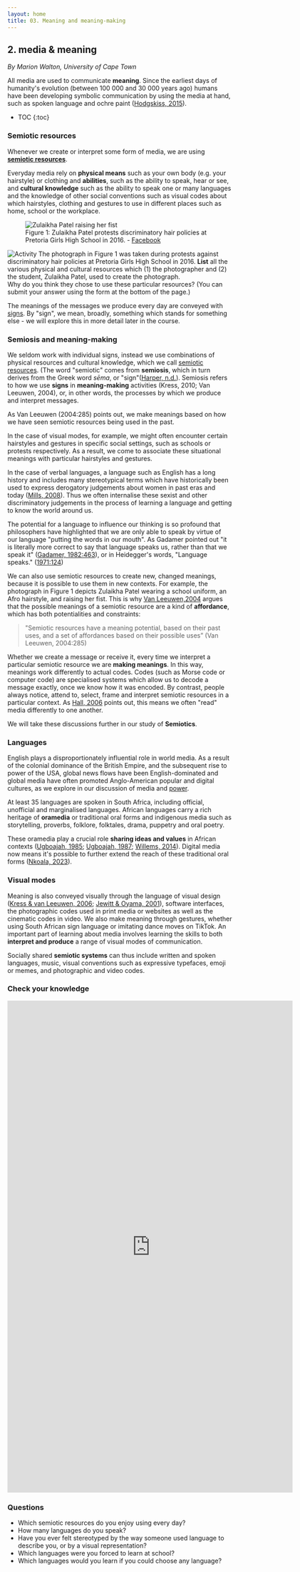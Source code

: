 ```yaml
---
layout: home
title: 03. Meaning and meaning-making
---
```


## 2. media & meaning
*By Marion Walton, University of Cape Town*

All media are used to communicate **meaning**. Since the earliest days of humanity's
evolution (between 100 000 and 30 000 years ago) humans have been developing symbolic communication 
by using the media at hand, such as spoken language and ochre paint ([Hodgskiss, 2015](/ideas/references/index.html#hodgskiss_2015)). 

- TOC
{:toc}

### Semiotic resources

Whenever we create or interpret some form of media, we are using [**semiotic resources**](https://media-and-society.glitch.me/ideas/definitions/#semiotic_resources).

Everyday media rely on **physical means** such as your own body (e.g. your hairstyle) or clothing and **abilities**, such as the ability to speak, hear or see, and **cultural knowledge** such as 
the ability to speak one or many languages and the knowledge of other social conventions such as visual codes about which hairstyles, clothing and gestures to use in different places such as home, school or the workplace. 
<figure>
<img class="illustration" title="Zulaikha Patel" alt="Zulaikha Patel raising her fist" src="https://cdn.glitch.global/cf95248c-36c9-4c16-8fd1-053cbc9fd048/9f581cfc-6258-4f0b-907c-1b5a33ad1338.image.png?v=1739112379886">
  
<figcaption>Figure 1: Zulaikha Patel protests discriminatory hair policies at Pretoria Girls High School in 2016. - <a href="https://www.facebook.com/photo.php?fbid=1090942497622301&id=164638963585997&set=a.165962343453659">Facebook</a></caption>
</figure>

![Activity](https://cdn.glitch.global/cf95248c-36c9-4c16-8fd1-053cbc9fd048/pencilpencil.svg?v=1739011370699 "small") The photograph in Figure 1 was taken during protests against discriminatory 
hair policies at Pretoria Girls High School in 2016. **List** all the various
physical and cultural resources which (1) the photographer and (2) the student, Zulaikha Patel, used to create the photograph.  
Why do you think they chose to use these particular resources? (You can submit your answer using the form at the bottom of the page.)

The meanings of the messages we produce every day are conveyed with
[signs](https://media-and-society.glitch.me/ideas/definitions/#sign). By "sign",
we mean, broadly, something which stands for something else - we will explore this in more detail later in the course.  

### Semiosis and meaning-making

We seldom work with individual signs, instead we use combinations of physical resources and
cultural knowledge, which we call [semiotic resources](https://media-and-society.glitch.me/ideas/definitions/#semiotic_resources).
(The word "semiotic" comes from **semiosis**, which in turn derives from the Greek word *sēma*, or "sign"(<a href="https://media-and-society.glitch.me/ideas/definitions/#harper_nd">Harper, n.d.</a>). 
Semiosis refers to how we use **signs** in **meaning-making** activities (Kress, 2010; Van Leeuwen, 2004), 
or, in other words, the processes by which we produce and interpret messages. 

As Van Leeuwen (2004:285) points out, we make meanings based on how we have seen semiotic resources 
being used in the past. 

In the case of visual modes, for example, we might often encounter certain hairstyles and gestures
in specific social settings, such as schools or protests respectively. As a result, we come to associate these situational meanings with 
particular hairstyles and gestures. 

In the case of verbal languages, a language such as English has a long history and includes many stereotypical terms which have
historically been used to express derogatory judgements about women in past eras and today ([Mills, 2008](/ideas/references/index.html#mills_2008)). 
Thus we often internalise these sexist and other discriminatory judgements in the process of
learning a language and getting to know the world around us. 

The potential for a language to influence our thinking is so profound that philosophers have highlighted 
that we are only able to speak by virtue of our language "putting the words in our mouth". As Gadamer pointed out 
"it is literally more correct to say that language speaks us, rather than that we speak it" ([Gadamer, 1982:463](/ideas/references/index.html#gadamer_1982)), or in Heidegger's words,
"Language speaks." ([1971:124](/ideas/references/index.html#heidegger_1971))

We can also use semiotic resources to create new, changed meanings, because 
it is possible to use them in new contexts. For example, the photograph in Figure 1 depicts Zulaikha Patel wearing a school uniform, an Afro hairstyle,
and raising her fist. This is why [Van Leeuwen,2004](/ideas/references/index.html#van_leeuwen_2004) argues that the possible meanings of a semiotic resource are a kind of **affordance**, which has both potentialities and constraints:

 >"Semiotic resources have a meaning potential, based on their past uses, and a set of affordances based on their possible uses” (Van Leeuwen, 2004:285)

Whether we create a message or receive it, every time we interpret a particular 
semiotic resource we are **making meanings**. In this way, meanings work differently to actual codes.
Codes (such as Morse code or computer code) are specialised systems which allow us to decode a message 
exactly, once we know how it was encoded. By contrast, people always notice, attend to, select, frame
and interpret semiotic resources in a particular context. As [Hall, 2006](/ideas/references.html#hall_2006) points out, this means we often "read" media differently to one another. 

We will take these discussions further in our study of **Semiotics**.

### Languages

English plays a 
disproportionately influential role in world media. As a result of the colonial dominance of the British Empire, 
and the subsequent rise to power of the USA, global news flows have been English-dominated and global media have often
promoted Anglo-American popular and digital cultures, as we explore in our discussion of media and [power](/ideas/2_power/). 

At least 35 languages are spoken in South Africa, including official, unofficial and marginalised languages. African languages carry a rich heritage of
**oramedia** or traditional oral forms and indigenous media such as storytelling, proverbs, folklore, folktales, 
drama, puppetry and oral poetry. 

These oramedia play a crucial role **sharing ideas and values** in African contexts 
([Ugboajah, 1985](/ideas/references/index.html#ugboajah_1985); [Ugboajah, 1987](/ideas/references/index.html#ugboajah_1987); [Willems, 2014](/ideas/references/index.html#willems_2014)). 
Digital media now means it's possible to further extend the reach of these traditional oral forms ([Nkoala, 2023](/ideas/references/index.html#nkoala_2023)). 

### Visual modes

Meaning is also conveyed visually through the language of visual design ([Kress & van Leeuwen, 2006](/ideas/references/index.html#kress_van_leeuwen_2006); [Jewitt & Oyama, 
2001](/ideas/references/index.html#jewitt_oyama_2001)), software interfaces, the photographic codes used in print media or websites as well as the cinematic codes in 
video. We also make meaning through gestures, whether using South African sign language or imitating dance moves on 
TikTok. An important part of learning about media involves learning the skills to both **interpret and produce** a 
range of visual modes of communication. 

Socially shared **semiotic systems** can thus include written and spoken languages, music, visual conventions such as  expressive typefaces, emoji or memes, and 
photographic and video codes. 

### Check your knowledge

<iframe src="https://docs.google.com/forms/d/e/1FAIpQLSc3X8CKwnm4wp80JKLqTDoaUIbLeBBNVY9AbLKy_JISv4h1SA/viewform?embedded=true" width="640" height="1101" frameborder="0" marginheight="0" marginwidth="0">Loading…</iframe>

### Questions

* Which semiotic resources do you enjoy using every day? 
* How many languages do you speak?  
* Have you ever felt stereotyped by the way someone used language to describe you, or by a visual representation?  
* Which languages were you forced to learn at school?  
* Which languages would you learn if you could choose any language?

